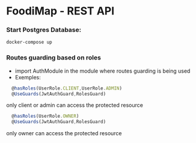 # FoodiMap - REST API
### Start Postgres Database:
```bash
docker-compose up
```

### Routes guarding based on roles
* import AuthModule in the module where routes guarding is being used
* Exemples:
```ts
  @hasRoles(UserRole.CLIENT,UserRole.ADMIN)
  @UseGuards(JwtAuthGuard,RolesGuard)
```
only client or admin can access the protected resource
```ts
  @hasRoles(UserRole.OWNER)
  @UseGuards(JwtAuthGuard,RolesGuard)
```
only owner can access the protected resource

